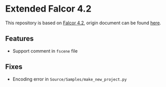 # Extended Falcor 4.2

This repository is based on [Falcor 4.2](https://github.com/NVIDIAGameWorks/Falcor/releases/tag/4.2), origin document can be found [here](Docs/Readme.md).

## Features
 - Support comment in `fscene` file

## Fixes
 - Encoding error in `Source/Samples/make_new_project.py`

